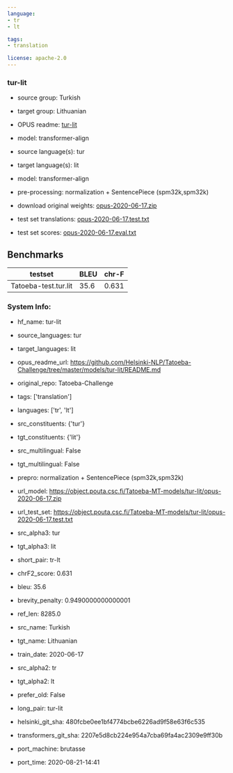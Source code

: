 ```yaml
---
language: 
- tr
- lt

tags:
- translation

license: apache-2.0
---
```


### tur-lit

* source group: Turkish 
* target group: Lithuanian 
*  OPUS readme: [tur-lit](https://github.com/Helsinki-NLP/Tatoeba-Challenge/tree/master/models/tur-lit/README.md)

*  model: transformer-align
* source language(s): tur
* target language(s): lit
* model: transformer-align
* pre-processing: normalization + SentencePiece (spm32k,spm32k)
* download original weights: [opus-2020-06-17.zip](https://object.pouta.csc.fi/Tatoeba-MT-models/tur-lit/opus-2020-06-17.zip)
* test set translations: [opus-2020-06-17.test.txt](https://object.pouta.csc.fi/Tatoeba-MT-models/tur-lit/opus-2020-06-17.test.txt)
* test set scores: [opus-2020-06-17.eval.txt](https://object.pouta.csc.fi/Tatoeba-MT-models/tur-lit/opus-2020-06-17.eval.txt)

## Benchmarks

| testset               | BLEU  | chr-F |
|-----------------------|-------|-------|
| Tatoeba-test.tur.lit 	| 35.6 	| 0.631 |


### System Info: 
- hf_name: tur-lit

- source_languages: tur

- target_languages: lit

- opus_readme_url: https://github.com/Helsinki-NLP/Tatoeba-Challenge/tree/master/models/tur-lit/README.md

- original_repo: Tatoeba-Challenge

- tags: ['translation']

- languages: ['tr', 'lt']

- src_constituents: {'tur'}

- tgt_constituents: {'lit'}

- src_multilingual: False

- tgt_multilingual: False

- prepro:  normalization + SentencePiece (spm32k,spm32k)

- url_model: https://object.pouta.csc.fi/Tatoeba-MT-models/tur-lit/opus-2020-06-17.zip

- url_test_set: https://object.pouta.csc.fi/Tatoeba-MT-models/tur-lit/opus-2020-06-17.test.txt

- src_alpha3: tur

- tgt_alpha3: lit

- short_pair: tr-lt

- chrF2_score: 0.631

- bleu: 35.6

- brevity_penalty: 0.9490000000000001

- ref_len: 8285.0

- src_name: Turkish

- tgt_name: Lithuanian

- train_date: 2020-06-17

- src_alpha2: tr

- tgt_alpha2: lt

- prefer_old: False

- long_pair: tur-lit

- helsinki_git_sha: 480fcbe0ee1bf4774bcbe6226ad9f58e63f6c535

- transformers_git_sha: 2207e5d8cb224e954a7cba69fa4ac2309e9ff30b

- port_machine: brutasse

- port_time: 2020-08-21-14:41